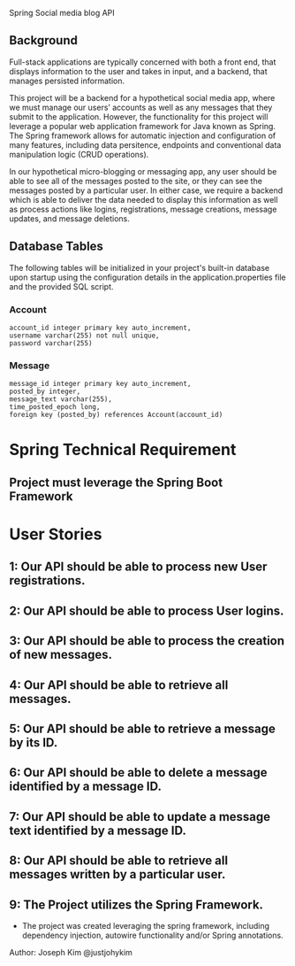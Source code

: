  Spring Social media blog API

## Background 

Full-stack applications are typically concerned with both a front end, that displays information to the user and takes in input, and a backend, that manages persisted information.

This project will be a backend for a hypothetical social media app, where we must manage our users’ accounts as well as any messages that they submit to the application. However, the functionality for this project will leverage a popular web application framework for Java known as Spring. The Spring framework allows for automatic injection and configuration of many features, including data persitence, endpoints and conventional data manipulation logic (CRUD operations).

In our hypothetical micro-blogging or messaging app, any user should be able to see all of the messages posted to the site, or they can see the messages posted by a particular user. In either case, we require a backend which is able to deliver the data needed to display this information as well as process actions like logins, registrations, message creations, message updates, and message deletions.

## Database Tables 

The following tables will be initialized in your project's built-in database upon startup using the configuration details in the application.properties file and the provided SQL script.

### Account
```
account_id integer primary key auto_increment,
username varchar(255) not null unique,
password varchar(255)
```

### Message
```
message_id integer primary key auto_increment,
posted_by integer,
message_text varchar(255),
time_posted_epoch long,
foreign key (posted_by) references Account(account_id)
```

# Spring Technical Requirement

## Project must leverage the Spring Boot Framework

# User Stories

## 1: Our API should be able to process new User registrations.

## 2: Our API should be able to process User logins.

## 3: Our API should be able to process the creation of new messages.

## 4: Our API should be able to retrieve all messages.

## 5: Our API should be able to retrieve a message by its ID.

## 6: Our API should be able to delete a message identified by a message ID.

## 7: Our API should be able to update a message text identified by a message ID.

## 8: Our API should be able to retrieve all messages written by a particular user.

## 9: The Project utilizes the Spring Framework.

- The project was created leveraging the spring framework, including dependency injection, autowire functionality and/or Spring annotations.


Author: Joseph Kim @justjohykim
